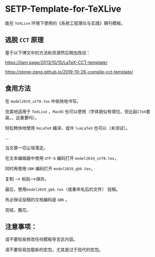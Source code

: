 # SETP-Template-for-TeXLive
能在 `TeXLive` 环境下使用的《系统工程理论与实践》期刊模板。



## 逃脱 `CCT` 原理

基于以下博文中的方法和资源然后稍加改动：

https://liam.page/2013/10/15/LaTeX-CCT-template/

https://stone-zeng.github.io/2019-10-26-compile-cct-template/



## 食用方法

在 `model2019_utf8.tex` 中愉快地书写。

完美地适用于 `TeXLive` ，`MacOS` 也可以使用（字体貌似有错位，但比起`CTeX`套装。。这重要吗）。

轻松畅快地使用 `XeLaTeX` 编译，或许 `luaLaTeX` 也可以（未测试）。

...

当文章一切尘埃落定。



在文本编辑器中使用 `UTF-8` 编码打开 `model2019_utf8.tex`，

同时再使用 `GBK` 编码打开 `model2019_gbk.tex`，

复制 --> 粘贴-->保存。



最后，使用`model2019_gbk.tex`（或重命名后的文件） 投稿。

务必保证投稿的文档编码是 `GBK` 。



完结，撒花。



## 注意事项：

请不要轻易修改任何模板导言区内容。

请不要轻易加载新的宏包，尤其是过于现代的宏包。
